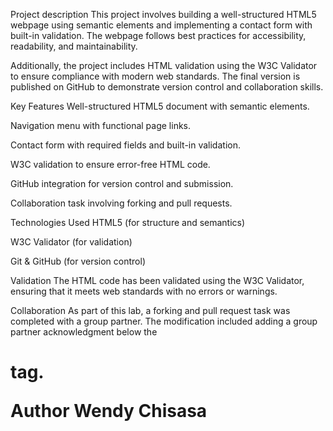 Project description
This project involves building a well-structured HTML5 webpage using semantic elements and implementing a contact form with built-in validation. The webpage follows best practices for accessibility, readability, and maintainability.

Additionally, the project includes HTML validation using the W3C Validator to ensure compliance with modern web standards. The final version is published on GitHub to demonstrate version control and collaboration skills.

Key Features
Well-structured HTML5 document with semantic elements.

Navigation menu with functional page links.

Contact form with required fields and built-in validation.

W3C validation to ensure error-free HTML code.

GitHub integration for version control and submission.

Collaboration task involving forking and pull requests.

Technologies Used
HTML5 (for structure and semantics)

W3C Validator (for validation)

Git & GitHub (for version control)

Validation
The HTML code has been validated using the W3C Validator, ensuring that it meets web standards with no errors or warnings.

Collaboration
As part of this lab, a forking and pull request task was completed with a group partner. The modification included adding a group partner acknowledgment below the <h1> tag.

Author
Wendy Chisasa

